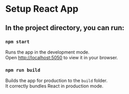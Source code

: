# Setup React App

## In the project directory, you can run:

### `npm start`

Runs the app in the development mode.\
Open [http://localhost:5050](http://localhost:5050) to view it in your browser.

### `npm run build`

Builds the app for production to the `build` folder.\
It correctly bundles React in production mode.
